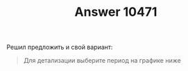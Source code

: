 ﻿---
title: "Answer 10471"
se.owner.user_id: 238742
se.owner.display_name: "Andrew"
se.owner.link: "https://ru.meta.stackoverflow.com/users/238742/andrew"
se.answer_id: 10471
se.question_id: 10448
se.post_type: answer
se.score: 0
se.is_accepted: False
---
<p>Решил предложить и свой вариант:</p>

<blockquote>
  <p>Для детализации выберите период на графике ниже</p>
</blockquote>

